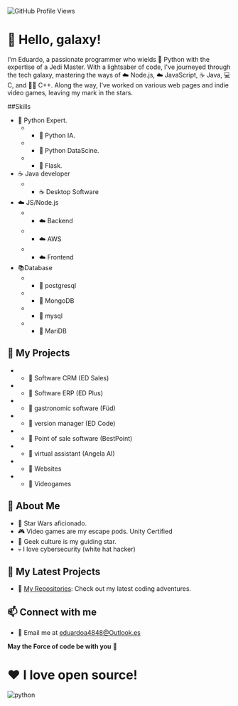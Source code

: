 ![GitHub Profile Views](https://komarev.com/ghpvc/?username=EduardoMartinez68&color=2685BF)

# 👋 Hello, galaxy!
I'm Eduardo, a passionate programmer who wields 🐍 Python with the expertise of a Jedi Master. With a lightsaber of code, I've journeyed through the tech galaxy, mastering the ways of ☁️ Node.js, ☁️ JavaScript, ☕ Java, 💻 C, and 👨‍💻 C++. Along the way, I've worked on various web pages and indie video games, leaving my mark in the stars.

##Skills
- 🐍 Python Expert.
  - - 🐍 Python IA.
  - - 🐍 Python DataScine.
  - - 🐍 Flask.
- ☕ Java developer
  - - ☕ Desktop Software
- ☁️ JS/Node.js
  - - ☁️ Backend
  - - ☁️ AWS
  - - ☁️ Frontend
- 📚Database 
  - - 🐘 postgresql
  - - 🍃 MongoDB
  - - 📙 mysql
  - - 📙 MariDB
   
## 📁 My Projects
 - - 📁 Software CRM (ED Sales)
 - - 📁 Software ERP (ED Plus)
 - - 📁 gastronomic software (Füd)
 - - 📁 version manager (ED Code)
 - - 📁 Point of sale software (BestPoint)
 - - 📁 virtual assistant (Angela AI)
 - - 📁 Websites 
 - - 📁 Videogames
     
## 🌌 About Me
- 🌠 Star Wars aficionado.
- 🎮 Video games are my escape pods. Unity Certified
- 🚀 Geek culture is my guiding star.
- 💀 I love cybersecurity (white hat hacker)
  
## 🚀 My Latest Projects

- 📁 [My Repositories](https://github.com/EduardoMartinez68?tab=repositories): Check out my latest coding adventures.

## 📫 Connect with me

- 📧 Email me at eduardoa4848@Outlook.es

**May the Force of code be with you** 🌌  
# ❤️ I love open source!  
![python](https://www.visionnaire.com.br/es/dbimages/visionnaire-blog-star-wars-programacion-storm1_16497_img.jpg)  
